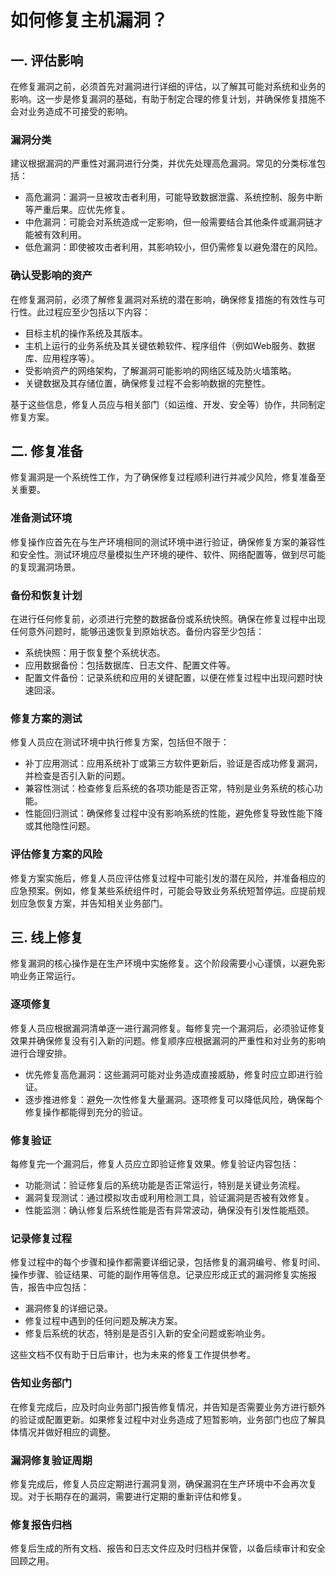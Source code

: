 

# 如何修复主机漏洞？

## 一. 评估影响

在修复漏洞之前，必须首先对漏洞进行详细的评估，以了解其可能对系统和业务的影响。这一步是修复漏洞的基础，有助于制定合理的修复计划，并确保修复措施不会对业务造成不可接受的影响。

### 漏洞分类
建议根据漏洞的严重性对漏洞进行分类，并优先处理高危漏洞。常见的分类标准包括：

- 高危漏洞：漏洞一旦被攻击者利用，可能导致数据泄露、系统控制、服务中断等严重后果。应优先修复。
- 中危漏洞：可能会对系统造成一定影响，但一般需要结合其他条件或漏洞链才能被有效利用。
- 低危漏洞：即使被攻击者利用，其影响较小，但仍需修复以避免潜在的风险。

### 确认受影响的资产
在修复漏洞前，必须了解修复漏洞对系统的潜在影响，确保修复措施的有效性与可行性。此过程应至少包括以下内容：

- 目标主机的操作系统及其版本。
- 主机上运行的业务系统及其关键依赖软件、程序组件（例如Web服务、数据库、应用程序等）。
- 受影响资产的网络架构，了解漏洞可能影响的网络区域及防火墙策略。
- 关键数据及其存储位置，确保修复过程不会影响数据的完整性。

基于这些信息，修复人员应与相关部门（如运维、开发、安全等）协作，共同制定修复方案。


## 二. 修复准备

修复漏洞是一个系统性工作，为了确保修复过程顺利进行并减少风险，修复准备至关重要。

### 准备测试环境
修复操作应首先在与生产环境相同的测试环境中进行验证，确保修复方案的兼容性和安全性。测试环境应尽量模拟生产环境的硬件、软件、网络配置等，做到尽可能的复现漏洞场景。

### 备份和恢复计划
在进行任何修复前，必须进行完整的数据备份或系统快照。确保在修复过程中出现任何意外问题时，能够迅速恢复到原始状态。备份内容至少包括：

- 系统快照：用于恢复整个系统状态。
- 应用数据备份：包括数据库、日志文件、配置文件等。
- 配置文件备份：记录系统和应用的关键配置，以便在修复过程中出现问题时快速回滚。

### 修复方案的测试
修复人员应在测试环境中执行修复方案，包括但不限于：

- 补丁应用测试：应用系统补丁或第三方软件更新后，验证是否成功修复漏洞，并检查是否引入新的问题。
- 兼容性测试：检查修复后系统的各项功能是否正常，特别是业务系统的核心功能。
- 性能回归测试：确保修复过程中没有影响系统的性能，避免修复导致性能下降或其他隐性问题。

### 评估修复方案的风险

修复方案实施后，修复人员应评估修复过程中可能引发的潜在风险，并准备相应的应急预案。例如，修复某些系统组件时，可能会导致业务系统短暂停运。应提前规划应急恢复方案，并告知相关业务部门。

## 三. 线上修复

修复漏洞的核心操作是在生产环境中实施修复。这个阶段需要小心谨慎，以避免影响业务正常运行。

### 逐项修复
修复人员应根据漏洞清单逐一进行漏洞修复。每修复完一个漏洞后，必须验证修复效果并确保修复没有引入新的问题。修复顺序应根据漏洞的严重性和对业务的影响进行合理安排。

- 优先修复高危漏洞：这些漏洞可能对业务造成直接威胁，修复时应立即进行验证。
- 逐步推进修复：避免一次性修复大量漏洞。逐项修复可以降低风险，确保每个修复操作都能得到充分的验证。

### 修复验证
每修复完一个漏洞后，修复人员应立即验证修复效果。修复验证内容包括：

- 功能测试：验证修复后的系统功能是否正常运行，特别是关键业务流程。
- 漏洞复现测试：通过模拟攻击或利用检测工具，验证漏洞是否被有效修复。
- 性能监测：确认修复后系统性能是否有异常波动，确保没有引发性能瓶颈。

### 记录修复过程
修复过程中的每个步骤和操作都需要详细记录，包括修复的漏洞编号、修复时间、操作步骤、验证结果、可能的副作用等信息。记录应形成正式的漏洞修复实施报告，报告中应包括：

- 漏洞修复的详细记录。
- 修复过程中遇到的任何问题及解决方案。
- 修复后系统的状态，特别是是否引入新的安全问题或影响业务。

这些文档不仅有助于日后审计，也为未来的修复工作提供参考。

### 告知业务部门
在修复完成后，应及时向业务部门报告修复情况，并告知是否需要业务方进行额外的验证或配置更新。如果修复过程中对业务造成了短暂影响，业务部门也应了解具体情况并做好相应的调整。

### 漏洞修复验证周期
修复完成后，修复人员应定期进行漏洞复测，确保漏洞在生产环境中不会再次复现。对于长期存在的漏洞，需要进行定期的重新评估和修复。

### 修复报告归档
修复后生成的所有文档、报告和日志文件应及时归档并保管，以备后续审计和安全回顾之用。




